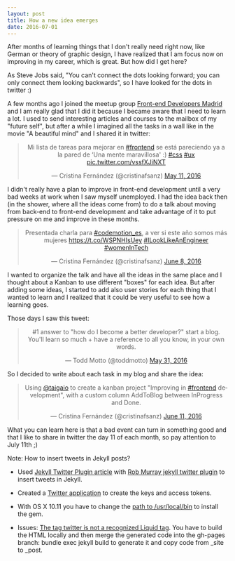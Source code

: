 ```yaml
---
layout: post
title: How a new idea emerges
date: 2016-07-01
---
```


After months of learning things that I don't really need right now, like German or theory of graphic design, I have realized that I am focus now on improving in my career, which is great. But how did I get here?

As Steve Jobs said, "You can't connect the dots looking forward; you can only connect them looking backwards", so I have looked for the dots in twitter :)

A few months ago I joined the meetup group <a href="http://www.meetup.com/es-ES/Front-end-Developers-Madrid/">Front-end Developers Madrid</a> and I am really glad that I did it because I became aware that I need to learn a lot. I used to send interesting articles and courses to the mailbox of my "future self", but after a while I imagined all the tasks in a wall like in the movie "A beautiful mind" and I shared it in twitter:

<div class="embed twitter"><blockquote class="twitter-tweet" align="center"><p lang="es" dir="ltr">Mi lista de tareas para mejorar en <a href="https://twitter.com/hashtag/frontend?src=hash">#frontend</a> se está pareciendo ya a la pared de ‘Una mente maravillosa&#39; :) <a href="https://twitter.com/hashtag/css?src=hash">#css</a> <a href="https://twitter.com/hashtag/ux?src=hash">#ux</a> <a href="https://t.co/vssfXJiNXT">pic.twitter.com/vssfXJiNXT</a></p>&mdash; Cristina Fernández (@cristinafsanz) <a href="https://twitter.com/cristinafsanz/status/730417793389178880">May 11, 2016</a></blockquote>
<script async="" src="//platform.twitter.com/widgets.js" charset="utf-8"></script></div>

I didn't really have a plan to improve in front-end development until a very bad weeks at work when I saw myself unemployed. I had the idea back then (in the shower, where all the ideas come from) to do a talk about moving from back-end to front-end development and take advantage of it to put pressure on me and improve in these months.

<div class="embed twitter"><blockquote class="twitter-tweet" align="center"><p lang="es" dir="ltr">Presentada charla para <a href="https://twitter.com/hashtag/codemotion_es?src=hash">#codemotion_es</a>, a ver si este año somos más mujeres <a href="https://t.co/WSPNHIsUey">https://t.co/WSPNHIsUey</a> <a href="https://twitter.com/hashtag/ILookLikeAnEngineer?src=hash">#ILookLikeAnEngineer</a> <a href="https://twitter.com/hashtag/womenInTech?src=hash">#womenInTech</a></p>&mdash; Cristina Fernández (@cristinafsanz) <a href="https://twitter.com/cristinafsanz/status/740626334368563200">June 8, 2016</a></blockquote>
<script async="" src="//platform.twitter.com/widgets.js" charset="utf-8"></script></div>

I wanted to organize the talk and have all the ideas in the same place and I thought about a Kanban to use different "boxes" for each idea. But after adding some ideas, I started to add also user stories for each thing that I wanted to learn and I realized that it could be very useful to see how a learning goes.

Those days I saw this tweet:

<div class="embed twitter"><blockquote class="twitter-tweet" align="center"><p lang="en" dir="ltr">#1 answer to &quot;how do I become a better developer?&quot; start a blog. You&#39;ll learn so much + have a reference to all you know, in your own words.</p>&mdash; Todd Motto (@toddmotto) <a href="https://twitter.com/toddmotto/status/737766510387662848">May 31, 2016</a></blockquote>
<script async="" src="//platform.twitter.com/widgets.js" charset="utf-8"></script></div>

So I decided to write about each task in my blog and share the idea:

<div class="embed twitter"><blockquote class="twitter-tweet" align="center"><p lang="en" dir="ltr">Using <a href="https://twitter.com/taigaio">@taigaio</a> to create a kanban project &quot;Improving in <a href="https://twitter.com/hashtag/frontend?src=hash">#frontend</a> development&quot;, with a custom column AddToBlog between InProgress and Done.</p>&mdash; Cristina Fernández (@cristinafsanz) <a href="https://twitter.com/cristinafsanz/status/741586091162140672">June 11, 2016</a></blockquote>
<script async="" src="//platform.twitter.com/widgets.js" charset="utf-8"></script></div>

What you can learn here is that a bad event can turn in something good and that I like to share in twitter the day 11 of each month, so pay attention to July 11th ;)


Note: How to insert tweets in Jekyll posts?

- Used <a href="http://phatblat.com/2016/01/05/jekyll-twitter-plugin.html">Jekyll Twitter Plugin article</a> with <a href="https://github.com/rob-murray/jekyll-twitter-plugin">Rob Murray jekyll twitter plugin</a> to insert tweets in Jekyll.

- Created a <a href="https://apps.twitter.com/app/new"> Twitter application</a> to create the keys and access tokens.

- With OS X 10.11 you have to change the <a href="https://github.com/CocoaPods/CocoaPods/issues/3680">path to /usr/local/bin</a> to install the gem.

- Issues: <a href="https://github.com/rob-murray/jekyll-twitter-plugin/issues/15">The tag twitter is not a recognized Liquid tag</a>. You have to build the HTML locally and then merge the generated code into the gh-pages branch: bundle exec jekyll build to generate it and copy code from _site to _post.

